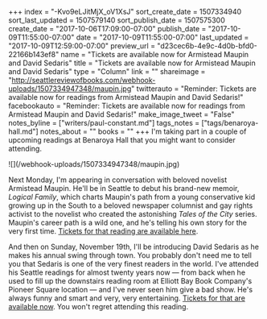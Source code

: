 +++
index = "-Kvo9eLJitMjX_oV1XsJ"
sort_create_date = 1507334940
sort_last_updated = 1507579140
sort_publish_date = 1507575300
create_date = "2017-10-06T17:09:00-07:00"
publish_date = "2017-10-09T11:55:00-07:00"
date = "2017-10-09T11:55:00-07:00"
last_updated = "2017-10-09T12:59:00-07:00"
preview_url = "d23cec6b-4e9c-4d0b-bfd0-22166b143ef8"
name = "Tickets are available now for Armistead Maupin and David Sedaris"
title = "Tickets are available now for Armistead Maupin and David Sedaris"
type = "Column"
link = ""
shareimage = "http://seattlereviewofbooks.com/webhook-uploads/1507334947348/maupin.jpg"
twitterauto = "Reminder: Tickets are available now for readings from Armistead Maupin and David Sedaris!"
facebookauto = "Reminder: Tickets are available now for readings from Armistead Maupin and David Sedaris!"
make_image_tweet = "False"
notes_byline = ["writers/paul-constant.md"]
tags_notes = ["tags/benaroya-hall.md"]
notes_about = ""
books = ""
+++
I'm taking part in a couple of upcoming readings at Benaroya Hall that you might want to consider attending. 

<p class="image">![](/webhook-uploads/1507334947348/maupin.jpg)</p>

Next Monday, I'm appearing in conversation with beloved novelist Armistead Maupin. He'll be in Seattle to debut his brand-new memoir, *Logical Family*, which charts Maupin's path from a young conservative kid growing up in the South to a beloved newspaper columnist and gay rights activist to the novelist who created the astonishing *Tales of the City* series. Maupin's career path is a wild one, and he's telling his own story for the very first time. [Tickets for that reading are available here](https://cart.seattlesymphony.org/single/SYOS.aspx?p=19556).

And then on Sunday, November 19th, I'll be introducing David Sedaris as he makes his annual swing through town. You probably don't need me to tell you that Sedaris is one of the very finest readers in the world. I've attended his Seattle readings for almost twenty years now — from back when he used to fill up the downstairs reading room at Elliott Bay Book Company's Pioneer Square location — and I've never seen him give a bad show. He's always funny and smart and very, very entertaining. [Tickets for that are available now](https://cart.seattlesymphony.org/single/SYOS.aspx?p=19548). You won't regret attending this reading.